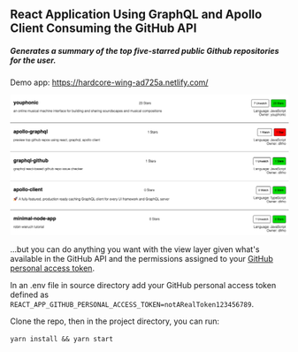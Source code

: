 ## React Application Using GraphQL and Apollo Client Consuming the GitHub API

##### Generates a summary of the top five-starred public Github repositories for the user.

Demo app: https://hardcore-wing-ad725a.netlify.com/

![app screenshot](./public/app_screenshot.png)

...but you can do anything you want with the view layer given what's available in the GitHub API and the permissions assigned to your [GitHub personal access token](https://help.github.com/articles/creating-a-personal-access-token-for-the-command-line/).

In an .env file in source directory add your GitHub personal access token defined as `REACT_APP_GITHUB_PERSONAL_ACCESS_TOKEN=notARealToken123456789`.

Clone the repo, then in the project directory, you can run:

`yarn install && yarn start`
